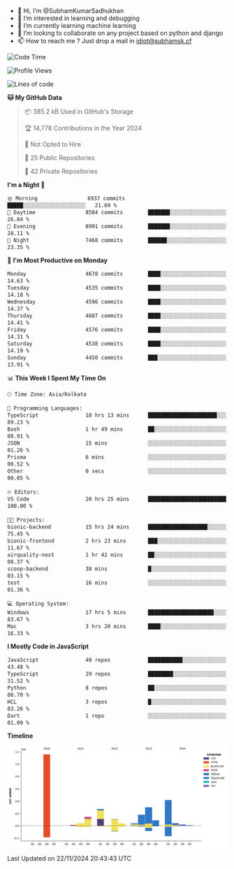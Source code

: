 - 👋 Hi, I’m @SubhamKumarSadhukhan
- 👀 I’m interested in learning and debugging
- 🌱 I’m currently learning machine learning
- 💞️ I’m looking to collaborate on any project based on python and django
- 📫 How to reach me ?
      Just drop a mail in idiot@subhamsk.cf

<!---
SubhamKumarSadhukhan/SubhamKumarSadhukhan is a ✨ special ✨ repository because its `README.md` (this file) appears on your GitHub profile.
You can click the Preview link to take a look at your changes.
--->


<!--START_SECTION:waka-->
![Code Time](http://img.shields.io/badge/Code%20Time-2%2C647%20hrs%2025%20mins-blue)

![Profile Views](http://img.shields.io/badge/Profile%20Views-0-blue)

![Lines of code](https://img.shields.io/badge/From%20Hello%20World%20I%27ve%20Written-2.9%20million%20lines%20of%20code-blue)

**🐱 My GitHub Data** 

> 📦 385.2 kB Used in GitHub's Storage 
 > 
> 🏆 14,778 Contributions in the Year 2024
 > 
> 🚫 Not Opted to Hire
 > 
> 📜 25 Public Repositories 
 > 
> 🔑 42 Private Repositories 
 > 
**I'm a Night 🦉** 

```text
🌞 Morning                6937 commits        █████░░░░░░░░░░░░░░░░░░░░   21.69 % 
🌆 Daytime                8584 commits        ███████░░░░░░░░░░░░░░░░░░   26.84 % 
🌃 Evening                8991 commits        ███████░░░░░░░░░░░░░░░░░░   28.11 % 
🌙 Night                  7468 commits        ██████░░░░░░░░░░░░░░░░░░░   23.35 % 
```
📅 **I'm Most Productive on Monday** 

```text
Monday                   4678 commits        ████░░░░░░░░░░░░░░░░░░░░░   14.63 % 
Tuesday                  4535 commits        ████░░░░░░░░░░░░░░░░░░░░░   14.18 % 
Wednesday                4596 commits        ████░░░░░░░░░░░░░░░░░░░░░   14.37 % 
Thursday                 4607 commits        ████░░░░░░░░░░░░░░░░░░░░░   14.41 % 
Friday                   4576 commits        ████░░░░░░░░░░░░░░░░░░░░░   14.31 % 
Saturday                 4538 commits        ████░░░░░░░░░░░░░░░░░░░░░   14.19 % 
Sunday                   4450 commits        ███░░░░░░░░░░░░░░░░░░░░░░   13.91 % 
```


📊 **This Week I Spent My Time On** 

```text
🕑︎ Time Zone: Asia/Kolkata

💬 Programming Languages: 
TypeScript               18 hrs 13 mins      ██████████████████████░░░   89.23 % 
Bash                     1 hr 49 mins        ██░░░░░░░░░░░░░░░░░░░░░░░   08.91 % 
JSON                     15 mins             ░░░░░░░░░░░░░░░░░░░░░░░░░   01.26 % 
Prisma                   6 mins              ░░░░░░░░░░░░░░░░░░░░░░░░░   00.52 % 
Other                    0 secs              ░░░░░░░░░░░░░░░░░░░░░░░░░   00.05 % 

🔥 Editors: 
VS Code                  20 hrs 25 mins      █████████████████████████   100.00 % 

🐱‍💻 Projects: 
bionic-backend           15 hrs 24 mins      ███████████████████░░░░░░   75.45 % 
bionic-frontend          2 hrs 23 mins       ███░░░░░░░░░░░░░░░░░░░░░░   11.67 % 
airquality-nest          1 hr 42 mins        ██░░░░░░░░░░░░░░░░░░░░░░░   08.37 % 
scoop-backend            38 mins             █░░░░░░░░░░░░░░░░░░░░░░░░   03.15 % 
test                     16 mins             ░░░░░░░░░░░░░░░░░░░░░░░░░   01.36 % 

💻 Operating System: 
Windows                  17 hrs 5 mins       █████████████████████░░░░   83.67 % 
Mac                      3 hrs 20 mins       ████░░░░░░░░░░░░░░░░░░░░░   16.33 % 
```

**I Mostly Code in JavaScript** 

```text
JavaScript               40 repos            ███████████░░░░░░░░░░░░░░   43.48 % 
TypeScript               29 repos            ████████░░░░░░░░░░░░░░░░░   31.52 % 
Python                   8 repos             ██░░░░░░░░░░░░░░░░░░░░░░░   08.70 % 
HCL                      3 repos             █░░░░░░░░░░░░░░░░░░░░░░░░   03.26 % 
Dart                     1 repo              ░░░░░░░░░░░░░░░░░░░░░░░░░   01.09 % 
```



**Timeline**

![Lines of Code chart](https://raw.githubusercontent.com/SubhamKumarSadhukhan/SubhamKumarSadhukhan/main/assets/bar_graph.png)


 Last Updated on 22/11/2024 20:43:43 UTC
<!--END_SECTION:waka-->
